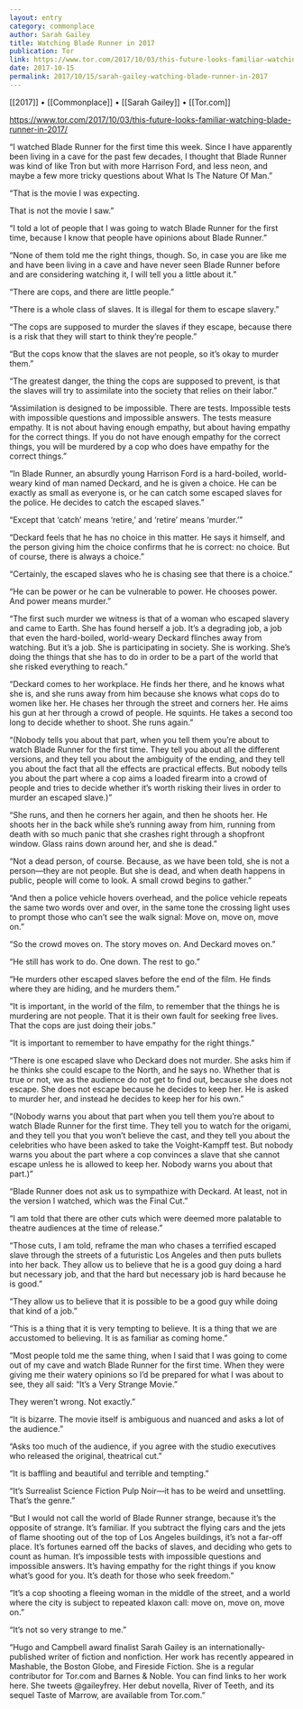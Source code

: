 ```yaml
---
layout: entry
category: commonplace
author: Sarah Gailey
title: Watching Blade Runner in 2017
publication: Tor
link: https://www.tor.com/2017/10/03/this-future-looks-familiar-watching-blade-runner-in-2017/
date: 2017-10-15
permalink: 2017/10/15/sarah-gailey-watching-blade-runner-in-2017
---
```


[[2017]] • [[Commonplace]] • [[Sarah Gailey]] • [[Tor.com]] 

https://www.tor.com/2017/10/03/this-future-looks-familiar-watching-blade-runner-in-2017/

“I watched Blade Runner for the first time this week. Since I have apparently been living in a cave for the past few decades, I thought that Blade Runner was kind of like Tron but with more Harrison Ford, and less neon, and maybe a few more tricky questions about What Is The Nature Of Man.”

“That is the movie I was expecting.

That is not the movie I saw.”

“I told a lot of people that I was going to watch Blade Runner for the first time, because I know that people have opinions about Blade Runner.”

“None of them told me the right things, though. So, in case you are like me and have been living in a cave and have never seen Blade Runner before and are considering watching it, I will tell you a little about it.”

“There are cops, and there are little people.”

“There is a whole class of slaves. It is illegal for them to escape slavery.”

“The cops are supposed to murder the slaves if they escape, because there is a risk that they will start to think they’re people.”

“But the cops know that the slaves are not people, so it’s okay to murder them.”

“The greatest danger, the thing the cops are supposed to prevent, is that the slaves will try to assimilate into the society that relies on their labor.”

“Assimilation is designed to be impossible. There are tests. Impossible tests with impossible questions and impossible answers. The tests measure empathy. It is not about having enough empathy, but about having empathy for the correct things. If you do not have enough empathy for the correct things, you will be murdered by a cop who does have empathy for the correct things.”

“In Blade Runner, an absurdly young Harrison Ford is a hard-boiled, world-weary kind of man named Deckard, and he is given a choice. He can be exactly as small as everyone is, or he can catch some escaped slaves for the police. He decides to catch the escaped slaves.”

“Except that ‘catch’ means ‘retire,’ and ‘retire’ means ‘murder.’”

“Deckard feels that he has no choice in this matter. He says it himself, and the person giving him the choice confirms that he is correct: no choice. But of course, there is always a choice.”

“Certainly, the escaped slaves who he is chasing see that there is a choice.”

“He can be power or he can be vulnerable to power. He chooses power. And power means murder.”

“The first such murder we witness is that of a woman who escaped slavery and came to Earth. She has found herself a job. It’s a degrading job, a job that even the hard-boiled, world-weary Deckard flinches away from watching. But it’s a job. She is participating in society. She is working. She’s doing the things that she has to do in order to be a part of the world that she risked everything to reach.”

“Deckard comes to her workplace. He finds her there, and he knows what she is, and she runs away from him because she knows what cops do to women like her. He chases her through the street and corners her. He aims his gun at her through a crowd of people. He squints. He takes a second too long to decide whether to shoot. She runs again.”

“(Nobody tells you about that part, when you tell them you’re about to watch Blade Runner for the first time. They tell you about all the different versions, and they tell you about the ambiguity of the ending, and they tell you about the fact that all the effects are practical effects. But nobody tells you about the part where a cop aims a loaded firearm into a crowd of people and tries to decide whether it’s worth risking their lives in order to murder an escaped slave.)”

“She runs, and then he corners her again, and then he shoots her. He shoots her in the back while she’s running away from him, running from death with so much panic that she crashes right through a shopfront window. Glass rains down around her, and she is dead.”

“Not a dead person, of course. Because, as we have been told, she is not a person—they are not people. But she is dead, and when death happens in public, people will come to look. A small crowd begins to gather.”

“And then a police vehicle hovers overhead, and the police vehicle repeats the same two words over and over, in the same tone the crossing light uses to prompt those who can’t see the walk signal: Move on, move on, move on.”

“So the crowd moves on. The story moves on. And Deckard moves on.”

“He still has work to do. One down. The rest to go.”

“He murders other escaped slaves before the end of the film. He finds where they are hiding, and he murders them.”

“It is important, in the world of the film, to remember that the things he is murdering are not people. That it is their own fault for seeking free lives. That the cops are just doing their jobs.”

“It is important to remember to have empathy for the right things.”

“There is one escaped slave who Deckard does not murder. She asks him if he thinks she could escape to the North, and he says no. Whether that is true or not, we as the audience do not get to find out, because she does not escape. She does not escape because he decides to keep her. He is asked to murder her, and instead he decides to keep her for his own.”

“(Nobody warns you about that part when you tell them you’re about to watch Blade Runner for the first time. They tell you to watch for the origami, and they tell you that you won’t believe the cast, and they tell you about the celebrities who have been asked to take the Voight-Kampff test. But nobody warns you about the part where a cop convinces a slave that she cannot escape unless he is allowed to keep her. Nobody warns you about that part.)”

“Blade Runner does not ask us to sympathize with Deckard. At least, not in the version I watched, which was the Final Cut.”

“I am told that there are other cuts which were deemed more palatable to theatre audiences at the time of release.”

“Those cuts, I am told, reframe the man who chases a terrified escaped slave through the streets of a futuristic Los Angeles and then puts bullets into her back. They allow us to believe that he is a good guy doing a hard but necessary job, and that the hard but necessary job is hard because he is good.”

“They allow us to believe that it is possible to be a good guy while doing that kind of a job.”

“This is a thing that it is very tempting to believe. It is a thing that we are accustomed to believing. It is as familiar as coming home.”

“Most people told me the same thing, when I said that I was going to come out of my cave and watch Blade Runner for the first time. When they were giving me their watery opinions so I’d be prepared for what I was about to see, they all said: “It’s a Very Strange Movie.”

They weren’t wrong. Not exactly.”

“It is bizarre. The movie itself is ambiguous and nuanced and asks a lot of the audience.”

“Asks too much of the audience, if you agree with the studio executives who released the original, theatrical cut.”

“It is baffling and beautiful and terrible and tempting.”

“It’s Surrealist Science Fiction Pulp Noir—it has to be weird and unsettling. That’s the genre.”

“But I would not call the world of Blade Runner strange, because it’s the opposite of strange. It’s familiar. If you subtract the flying cars and the jets of flame shooting out of the top of Los Angeles buildings, it’s not a far-off place. It’s fortunes earned off the backs of slaves, and deciding who gets to count as human. It’s impossible tests with impossible questions and impossible answers. It’s having empathy for the right things if you know what’s good for you. It’s death for those who seek freedom.”

“It’s a cop shooting a fleeing woman in the middle of the street, and a world where the city is subject to repeated klaxon call: move on, move on, move on.”

“It’s not so very strange to me.”

“Hugo and Campbell award finalist Sarah Gailey is an internationally-published writer of fiction and nonfiction. Her work has recently appeared in Mashable, the Boston Globe, and Fireside Fiction. She is a regular contributor for Tor.com and Barnes & Noble. You can find links to her work here. She tweets @gaileyfrey. Her debut novella, River of Teeth, and its sequel Taste of Marrow, are available from Tor.com.”

